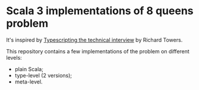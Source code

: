 # Scala 3 implementations of 8 queens problem

It's inspired by [Typescripting the technical interview](https://www.richard-towers.com/2023/03/11/typescripting-the-technical-interview.html) by Richard Towers.

This repository contains a few implementations of the problem on different levels:
- plain Scala;
- type-level (2 versions);
- meta-level.
